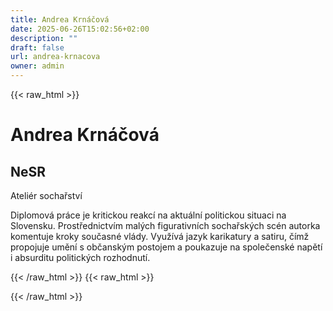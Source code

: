 ```yaml
---
title: Andrea Krnáčová
date: 2025-06-26T15:02:56+02:00
description: ""
draft: false
url: andrea-krnacova
owner: admin
---
```

{{< raw_html >}}
<h1>Andrea Krn&aacute;čov&aacute;</h1>
<h2>NeSR</h2>
<p>Ateli&eacute;r sochařstv&iacute;</p>
<p>Diplomov&aacute; pr&aacute;ce je kritickou reakc&iacute; na aktu&aacute;ln&iacute; politickou situaci na Slovensku. Prostřednictv&iacute;m mal&yacute;ch figurativn&iacute;ch sochařsk&yacute;ch sc&eacute;n autorka komentuje kroky současn&eacute; vl&aacute;dy. Využ&iacute;v&aacute; jazyk karikatury a satiru, č&iacute;mž propojuje uměn&iacute; s občansk&yacute;m postojem a poukazuje na společensk&eacute; napět&iacute; i absurditu politick&yacute;ch rozhodnut&iacute;.</p>
{{< /raw_html >}}
<!-- SECTION BREAK -->
{{< raw_html >}}

{{< /raw_html >}}
